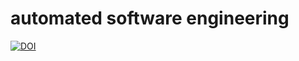 # automated software engineering

[![DOI](https://zenodo.org/badge/591161406.svg)](https://zenodo.org/badge/latestdoi/591161406)